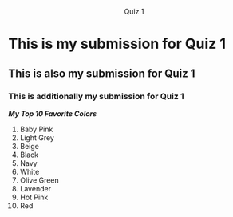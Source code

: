 <p align="center"
   <b>Quiz 1</b>
<p>
  
# This is my submission for Quiz 1
## This is also my submission for Quiz 1
### This is additionally my submission for Quiz 1
  
***My Top 10 Favorite Colors***
  
  1. Baby Pink
  2. Light Grey
  3. Beige
  4. Black
  5. Navy
  6. White
  7. Olive Green
  8. Lavender
  9. Hot Pink
  10. Red
  
  
